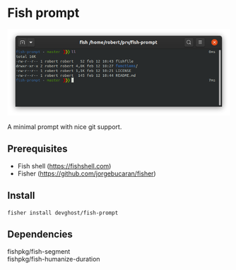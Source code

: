 # Fish prompt

![Example](images/example.png)

A minimal prompt with nice git support. 

## Prerequisites

- Fish shell (https://fishshell.com) 
- Fisher (https://github.com/jorgebucaran/fisher)

## Install

```[bash]
fisher install devghost/fish-prompt
```

## Dependencies

fishpkg/fish-segment  
fishpkg/fish-humanize-duration
